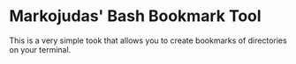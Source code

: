 #	Markojudas' Bash Bookmark Tool

This is a very simple took that allows you to create bookmarks of directories on your terminal.
